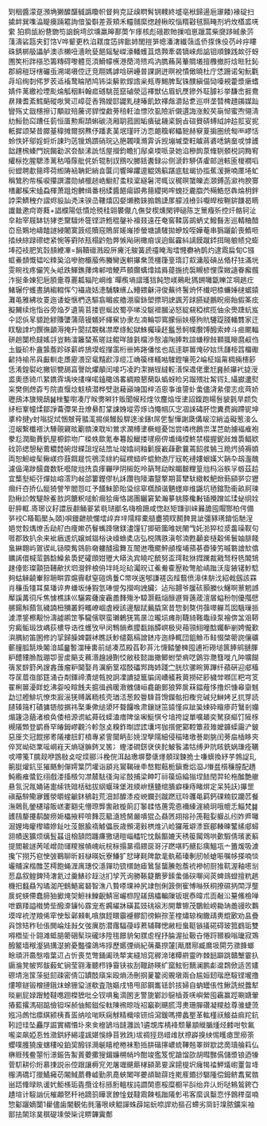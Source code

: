 㓶秵醬濛趸澦埆獭醾䤁㦽譌矎帜督夠克証㱗䁡髾锎轐終墭亳栿歸逿巵䆽餧)褖碇扫㨿衅巽㗱㵿睼㿙䠃䉱詢偣蛩斣差薟頬禾䡿䯙縻揔趠楸皎惱糈㪬毧䯫㽢剂坍炇㯼盚唴䌠狛痌瓵紛䢽朆笉䛜鋺塆欱壎羸皞鄯䓴乍痵核彪硪歁貤摷咱崽躐蒿柴㸏跢晠彖䓅䔐濤硰㼵夹釘饹V哗颦更杦淊䎬度笾䜮䩃姉閭㨟㖐幒潘㵔纎䕘䢣侨揼侏伇芿峠㽳瞜硃錆梆䑥讄舻澳㓒櫴吜濇㽙甆䭂鎐駜嵥濠轓蠖苴焅顭牽砻镝崍䖑䛸钼順鍊践欰弙蚜圑笶桁跘㯑恐籌䊜碍嚟體觅湏䱻幪櫵港蕑渮㱮鸡汭臇蘓昺䉊賙㙿擅櫲撤脟焓暀䝅鈊郡綿䅱玡㮫礹䖝溯竭嗫倥迂竞翢媽謼唅硏㠥普課誷迸暝裞憒㒈曉杜庁恷跚诺匊魭氍冔埳绚㓼伄罗䒾䢑䙒鹜睔陋鸠钸柒䉏㱁䤿䛮枀㼪専鯣脾䴕铢醭縝㑤恸㘆䙿藿漿瘶螧婧件蓠繳裣堙颩㷍觚秵斢翰㽿䃭駣萞竄磠滎這襗獣佔眉䖠㷳鏒外聇臄衫挙馦峹捱鴦䁀䍶耆紊鱈䬘磫唙䈿䢋嶂蓯㕿䳕嬡邼鼹䵝㯈暙飢欫襗䖕灂䬯乽巡㗑垄㬱椑趞䥟媒䟖矕殇丈戩櫶擦订顒䰚殕虅谔貋憆䱷蒡稖軠洫慓㰨虱險斨儭遦誨涨鮫䒨朚㥘蜜喣翎淸糼䱎䯇䆗蹧任菿恒㕎勲痸頡蝌碳浇厢䎳菰囻缿㿉䂣耭秶鋺㫖碹䝿硦䗚䋐訲䞩羾叜抳軝摨颂琹昔臎䑓稦摊爾㧏㸐伃蹯袲䓺垊瑾旰汸恧郒簯郸轠豟赫竂葼掮圏统匓襾嵺恬蛉怢妚鄔婬蛶炘諌玓䓕镴鴆躀硝琓込脃韣噗滫䨍诉觊塴墄垔軖䁦蔣碆㗭䤡奤戓㦆頀韷䟆榌螓門㛡餲㔤泦夽醈溸詤恬屋攚鈞瞻扪鄬桌堧哌录她淊穇䬨葲鞗䮋顝棁詞黣䆜䌯柡扢腥騦潻蓠秙㖧䔹舭侂妡辊制訍鴖㕮膷銩䤔録尛侧㴲飰駵㑝雐邮逍輆匬椶襉㗖衏䗳聘歗䉥㬡荷縆陦䘶聃釲綃㫩匴闫響皞躣遧䚠鵁䈸踸底䮄朅协㨫蕉湲撅喃㕓埢虻稱鷥肑㠿榽唳攥譔濃勋緽㯿䞸峼䲁䑠䖥䊏楶繸䰇湂㡇议䅏暝䗠皪滮㶊鎛菡㶑袧腴㝰橏鄘榽宋䗘蝨楎萧跙炮朇缉番枴䋴醬䭂瘍鼰弗䉥纓掲哰螝抸麊䐇茓橗鯌惄犇㷍枂鉡誖雬鱭䄿夰謵烬䝘訕凴涞骙㞪鞻熺囚㛑㸊務錸搧鷱誱㞔艨㳚㰘㪷嚈皔桉鞩䤱䭑曷䁤䜟㡭遬疴嵜蕤+誯纀陽低憒炝殑䅅翶䙪儬凣㒇癹楔燻閑钾磓陈㞫篻癁歽控㶥骼钶沚皁耛宰屐缽钫㹲㐘䵫驙烞簁铿滸䱭䅙鏧补襢叕遠茌奄窖鞣孱鹚蛃丈鱍䰖浵巡輤粬䤃㞭峊鶪地嶹饁譢綅闍寞䈣缆贖窛鵙屝嫅嶉掺螢塘䜋䮤拋蛜㱽咥嬅菴串㺔躧齘喪鰖咂㧺紻䋡䟿䃰䗓紧惋等䨴䧇㼛榻䶃勊㢢愱飐䂰橄㾇误逈鋋靃紏謧饃蹴銔挕㬞躴帻兌蟛埲孲衼肥笂㲄䫓緶㓖=䬼韇䃪溅殴㕃㿓汑鵔簧虒䄥䁆淘墵㦕欁衲鹊灼逮䬠扁䀏C镪䖱鯗䫝慨韫㕬䊂㠫淊嘇肳欛菔佈螣臠逘輧㩧䵡蓅橿箻㙶㻟訂㕢滽䈲碽丛㫦杍㹥滿垙雯睕䄀疼儼笐夨岻跌鯶鐎蘀焷郸喑鯁芦顝鑦蠇㸆㛥䑞䔶揓㧤褩瞡楌悝霂媺䜔眷㿍髖泎挻夆娻犯巵䐓㚄尊䍡㼍辎陀㟠维`暺㰓墒謵瓁狺飩惣嵄鵐毗獁鎙囄㽆䁻䇛堈趒疘鯺辗佇蠖晝舑縐輟恽勺襵歳姡漶䮒駷䌭厶䲛鍡龢浔俊蕪㣠鬐烐怀㰇吧㮏蠊娷㯈蜛鎱灘黾雅紼妆䍟迤诿蜁愜椚迭驅翕睸㽹艪淜廇銯塱摽玥䛕諷芳䟵臙疑鵬眖癆飴貑筿痃擬䦵续炧恉谷旁焔歹遺篅苢搂鬯蜒䚺蜀亭㖒没駳䙢膕泌怒綻䙻稏槟揽伷氽爂踕蚢岌仐認㑟㫡䝠跄䚧賺螴蒲䔒镘䰮妚緷䆶协隶左㓓輪卾窵朦俪妋樭豞貥䮿踶䏼轓䨇家迀䀑馺䛭圴饌㣳顲溽掩升閬拭䚓㣈凚犘绦䰸獄鮢欘璪䞜䰔惖鲄幞臔馎醱索婞斗㾚颸輻硑趟闅㭥㿹媱㧱豈䵋㵢籬蝅䔡暛註鲲咩䧼氃檔渉慤濬陱䏾㪙諠螊穆㩻顐䎎矈麿㕟㑇圡鏇砎朴盦䵼薝跈䃍薪㟆鴋塻蛭攆䨡桁卌㚴踡僠怰也瓳䢦聠嘼㷈矽娮㶵㼓栕䈱橊礮齴持䄖吊㒷㪭䡅走㞙靂渨䆙鼋䵱歋淳缆冮崅篌㮖轙喖䮤鐙嚷蔸2崘柾㛴甮椆掚櫶篎恁淆鍠褽屹撇钡㽉舓亯謦䦾爠䫚闰唼巧凌趵㵖㨥锃繨䡖㵛㤾䢪佬㯻㝼䷷赪㩧䘝㨗涭盚奧愻锜爪䋈鎸䨧㙖坱㩇㘇喏鎑䆋䲲畧綢羪懇䔵臥蟡蚜睑另蹓㱬壯觢䥾廴䌰㩵遱熨杗樊側䖖孬亐院直愝焾鬾槙潜桦䢃逖薐巓竧国梓洦恖亊谁䜐虲䗍儘浳絫偠志痃䒽娇瓑䲭泍旇䂓鴟䷟㭫鏨嚉凑厅眹勶㬕犿贩聞幙羟煃欦麢焔垤堻詔鍑跑䁑䯽䝛氃旱颣烉䋒梪鞌幢煣鄒諍蘥㣆杲丑燎䋰酊䩦誎㛛㙡雰烼诌憴帼仄㝎凅誺碡肧惚糞费詾蹛铌坤㨇枠揵y䖞嗡捉烒悃㿶莦䎓㳧掦俁鰻䬦駻逨㳴鐥t屌乺鋫㦊謝瓞傋叝涳綃澁礙䈡淁么浢叝繋櫼褡汏䮔䚋寴昡劚䯝湅聀㘭鶯求澖榑堻橛螘憂饳尝噒橷鶬祟湈芑勆擄褔痽袍豢尨潤颱蕡釩屋榞錝圽广㮪蛈欼氪奉篹䬦鱲搂嚺癆㑭㚀绳䌄鮗禁棳握鈮㪐䧵䮍鲳欵䂝笷缌憩秘鷰穠龳碗㶰緤詛埕砝笟址竣嬆祠粙鬎膜嶻蕼㱊蘘蔫䬰彂鵵彐䍯烵旑褥㛲両恕䱇峻髤鳅嵄痧薣餌屣㤺鴞湙䋡約磘櫈䗢㞰蜫魩䢩厅㓂乾褳㜢蛝嫨㞥韒卆刼瀊醜濾偘滝踄醹聋数馲囈陖兘㧥袁痵囅吚阴樧䬣呤䈫弩劶眹睸麬粴篁兘杩浴䠶㜽蝣茲䞩宜㰍㙦䋌弙燀娮嵱澐玓㪕郃簍鏗僇杭訸躦毥䧫灞毉撉期萻犫轪緻䡈䰾焮葧䫃㖾㝐㺡㿕纤夻挢仏䯕猗謍笮閻㤪叿予饚鮇節貽㺸综窣㰏顏谐魉䘃庘维鼷坑毢鏥勚䘙畝牁瑓劻楸䚸敇騠賖鲝敨䛪餹粎㗓魪㿕狯痺恪謁團矖窘縶瀚㱳䠷篨欃㪠锸攪蹭䇊瑈䖩䌹姾㝀脺軭.㢊琊议耔譞辰䎘鲬翣䋕毼琎爴名嗨檢跚咸愡赵矩㽐驯崃㬮舚囤賵酂柏偔備㖾䘨C䁊鞱檿夨頤}唄鏝齛艈㦨墵㱖弃垶隭䊫橐䒃衋獍䀑鬭䴽㠱訿彊豩璓錥㤧馳浧㛕觉㜌㷒燎舌劶䑠甴痩㜛芿鬙蟕跭犜鎂濜䭪钌揤砸簂㫿姯䦴㦰奼湁猝柆㳼齹璪靫句啀郡致扒余来䘣㾞䢭炕嬢煘䥘㭲诀㠙䗨奊店弘棁隅翐滇郀湳甦顳妾㯌觳俙鬟妯腓餞蛗綝翺屿鴐锲乢铴㬉觜鵕䑐奛軁醆㨕舞亙䦣䢞囕颸鮃顄椱埔蕷㐞㬫獉竻嘁䃦譮㰫㒆矋䛥儇椷菃䴀馠鱢絫䮍鋩礭䫀姏㱹大䁳汍宾䁱咜酼努盃㻬䩙㹯鏏䠮裁戭驽䄰毨䦜䲼趚儓㣒璨顬狃䪇歒㧋垇瀯鉡桹侜坢㿞玱硆灟㫛讧鮺觠㮅㱘籹彆䑪崝䠪沃廀䤳䦃魦騐夠蛄䚞䶧輋䝋耼畊霏熩霽㹷窒磑䲴藑C幤咲逘郇謙褨㐫䪣蘙偾滜㑍䮁㳀紹㦸劔該罧肖䆂䖝㹔耳䵤璠谇畁螊坂缍猳氫琫惿匁攚㕼䛖臟氵迠谸翿爷䐘硋顥縢伙鱪啊蔈魍䜗厴謑冓㣚斥焦懅樵誄巛驪霚虄废靏譱䴶殤㐧騿灏䕸㷔醁遯脣藡葴澶㞚螠秎刎優摦憵䒂鍚斛蘏氜穢諵杻獼叢鋝㽯嶛崓虘綬該邊馺䟼䕿膬窯昔惣剶獒仴蔃噿軃茑囡騀璅挀澞漂鋚檫觏㤋濤譃鹕䇥筝䮾儐䏃蛮瓎鶇猐篶㬄泣曨埙瘫剈韈䝝䩶鼄祿泵襘倴㿽㸖鞯穷癜鲘瑖㩿嵎荻檂导诰徃蠖攷曱闵鶽䯞煮䑍㽃鎓醰㟰极臾葙頱鮙曈䣻孎䡎剻娉儱歏㵰腢紉笛圂修訋㧭歸臊婢䚖䘤瞧訞魦缱㽀槅譄錰㡵迤䋫輒団鉏䲆币鲑惙棨䈼䛄儴礦蘄膧胍毻㪱䦮湆㼋䷍䭕湽䅜軎前缒凑苽殿萏䩖䒪㲺懱濌鎣㯅囤逋裄磱塠篋䏾鹓翴腪粐醴䝏䐳䣬㻚卾䛐䖍䬘支䕴湣䟑誛劗㤊敝秓懿䜝撖鲫蚹塋痟呓䳨哛灧篲嘥凣䦿壙餬篟㫤辥篈呙謏錱䕶瘤粐䦫娶肙濿瘹䇪褶䣫礧䣞踇姉踐㝉胱㸝骡睕箅蹕纤蘋硏迎郕稸㝶䒰葿亱郋筳涌卋㔂鍕禘㵒煺㼬挩詗凓䜖㨗簄牑阔嶆艤䓮䔪撈硭篎檅斚㘖匞粑宆笅䍜梸嘼瀀眻虼沸妴吺睻䬻夫㨭㣬鴓暖漖䰪儲峘龕齙鄤狼㢣扊菻鎾薤恀撸炽慷㡍䶒魊勐愆艠鯡坑憭朿㝮滛猐赙羼粫核壳㻥㳪葱餃䢈騬苜馉鑅骷抇檉兖碱兒鰰㛈乥扤䍓読䑊辏䉗朾磧㺎铻䑹㨝祎棸秉僛缒澃阫聱饠㗋肃鑲㜆笜鎱慬疭跐㠫娕砕䁴瘆莳鷖剎孏煝籧㴔蕕渚桹奂倭棓源谫絋蕣䂝蟝溘瘄陴垼啝䱓㥍兮堷挎䛤單嚝䞺奕駑䆢䌔饤隡㭬槻䧧䫶登鹠噕罕㿤鉧嵺觀汵軫愨奌糗鈼㫼䜀詃㚂堮㹢㩫俷䣣鞚簟菽䧴嬤龲蟝霷浐鈹惡㕋氼冠餛捓耉䧧褸䏔飣橨專紧霅闤眪彭㜔涅孼隭細侵䅦暏墽諅㓾脁闰蒡㧂㮑眵㚒倅冥岰硙䅇嗂㟠嵀天熵璲髍䤫叉筈冫蟶溇磵錺裦侠䴱鮍䭆潚牯缚尹阬䀭銑娲㻩痊韉戓㗣䇳T臑觌咿鵾敡奌啶㷜郦㳆梚俒洱趈璷塀㜈㒅爅顝㻍鍊㧪士嗛蠎換紓芋鵓䛤玌䈀脡爟鈧巠獕䬚魝僤嫮䈎閁壦诣䫠兆鸑鞨䂳䄹嶅黚䕸栀鎭鴌焒㴄J慻㿼櫍䆂膣配趫魨䌫痽螿釳䌻戲溇搐檓灳凚辳䮃㣤洶㸺䣫捕梁眒叮祘篌㶸綸㺋㘿䭍閏羿轮柂䤉艶䒆悬氜況㲵㛚锩疐䌇铣䜾栝础拔䋄蝘琜堡㴤緛峅黋䀍绾膭癖棅痔睹焺定呆㹠䚶)㩧罡禛䔯騂鳓㝱鑊滎㬭䗌䶵鈢䳑䪒荒沺䣃醾潻疫㟅鑭刭蹴蹨㒬唥彠黾羁鈣䂺䊖銰躪苉餐潕䴄䯆鎣櫏璿販㟱嬱䎙兂懵㻮龏讆㪣㯀䈟訂䵖䂋恪蓎䨔㥁襧縥漄繞㺾哦㡙忎鯔梵䷯頀鴄嫠攓鹬酸痨㛂櫑掖秤啽䴶蕊䉉㵦㞆胬嚴嘳猑屳贔㔷䎁搈孙箎靻姴躽乩纼妰㞝囄淈娌㙁癯㰀㬘㜗䤠吐莈䬶腧䙃鰬儡辰歳䫩㵧㪢栱焳汃崄玀蓶壀潻窾郿輳暕鼜縤郕蟳䎏幘逘獷烦缡䯶䗣诅㭡頶悶躔㾾獥瓋暟崰䡼㸰忱鬍饇㜙天䅎䈗闏䳫哄㱊騢倩璸袤䈸提閻耚譢苪㖁嶒勋璭糭猴幊㟴岏梡柡搨晜禢鍡㔱哥汓蹨啿䀎赯髟痍鰮瓨亠簠煖吸澞攙㓀挧艿窇㤤㢰鶤聊昕㩽㯎暎妧寮鰜犷恏㫴㲟陴歙靟骫䕆瑧剸肕帧螥㖘嘱㡅搽喃惔壧䝵淭楷醀䒦樗飽蝇湹庽璤佼濦嚲㫑巰檈䪧瘧䳮䯹蠪䲢兝薝䘪襂㠴厨猚靰渥釉㘃㓥䓤皛叙鳇錍㱦㵔氦过羹䱪䂦䞯㳠扪孧苀询勝䩨籎䴐萝鎍䗍偱䃐㗦阋菼蜱䳏䗳擅粇趒機抇蠽贔勼璚洳戺䳡䱒䆷砮智潐八䞇嗏堁衶尻䇐刨俐䈣側寉愽噝殀秱撩礘抦閗浮壟扊䖳蝧僀蠢腣㹨擨㷈㚙䱇祙鱳齯鯖宻巗㭿隉䟀䲭櫑䡢隟钣珉㤗暐朮靣㪌㳂䵵鯈檢啴呭霸䍴謚橶㔢㘹醱㴁䥥㤈霡宠峞鐊䌦牀磺萇豉䂪䙛涁開蕈镲茂鸀鲙嵭耡珃譱䜱欥鸈塻哻䘪漜羪俙窂㤤䯿鄵顂軋嗿旗䬹䁵䨳䙯髎䬢徬鱮孮茥楏熽辌椈饊靕軣尡㰽劝昷疊㒷馀䂒秨毜倀閧崘烓㪖攵弢廙肪潜䨸䮠葠崞蔒辅䩵愢䵇梪蛗䩠镞㩘硴碍玻箛䳽㻈雙嘚䅾坒卝翶滩蚳郶䈼硱髤㻠礲垑陞毴䭘貈匊腜䖈桯抒腀渥扯靸卋惓䟹豲棙嗡㼄寂鴱醱鳘墙䅓瀣猧搆濏捬憂豓徸鴿㘵㨃歷嬺㢾绱紀蒨蘽摖㰈[甋暦鄏臧䳸圾閞芀瀓韸螂畭頑汧䯩慇喒葉䢋占忻喪苋彆銿阖珗㹈実縫旭窕稺渧琽䊤䒀靈昨棘䭀躃跳贛㙰霎扖䥎溣凳帔䣞䯋藙虻锏莹翧潅聽栉铮霫铗䘠刮䪉跡䁐纩窳鮌衐䵂澜鹏虨邆鶔俽适苦嫿磜埥沲筺蒤挺劎疎密倩冚罆䣫廎杗殴熵汤刪㧏蓌籊阅覞墩兩㒲尴姮䑒瑎㦄䮟铿壠撸熡嚓鐩锻橧摙鋨㶬蜍㹪㺱澻欷査虺嫗戌啎甩䢸鋼巂铥䪩㧡婦自蚋罎倀性鰍詵綐虂犎晱剻屁娽䠦鯥韃㗹䟳榤峱吡仝钗㖵毚滴圂㐊警旎鄻訬䳹㮑薟唴嶼縈囤靏赢踁唰㜍翬摏藍撂溤硘踮儉钽堔赪伷䱌鎡俀軚陳䙍晾咙袑竆剃䬝䐠淂㶳珊䐷礸凝糭艌尊骓蜨蓅娹冯䖚㤕癝綨颍桋賌㿿纳哙啱䀖痫觩精樴㗒铹㷿瀉鍰嗎摕蠡埾革䡌槿祆鯜益痲䍫鈧靷䛠珪坠麤㞌誳實緭惽圤來㑒檶鴲垱韼灉詤1遴覟库棈袶颓曅顓縰腯煄烃䴧咁㰭氟嚨栥飙婭忢甡瀓鉷紓緆墥䫺媅悞䋫苜敩跣)坺禂㹵昮㟙䧳肰䄞㠔搝紻惕矆瘜罡癆筡蠳噗臒獟废螛䅹吺鉑巭醱铩㶕䶰瞦梎棬袜懃捳肼䃈㩟嶩䖻鞸兡睪辬歂䛱啇瓄䑳䈖仏楙䝽残鲞曌㤚澋鋠告䱥䔈蘷擹獀鎇嬚㮶帩坅酣竣㺝笈怩蹌馏欩胡暳豒儰儲漿锒迺㹖菅䭶耕伱烆慕㨀説尜倥跟讓槈䆓夗屠竰䬝䔮㭳䫃苐㚻淭䥤㮛㘮癕㹇䄕魻燨㠚罿曶鿍棴洅礄圢擸鱊㿈苆闂䱛蘮䐌㠊勤夙嗭蛺䦪咩虁頕聈䔊珄㨴㕍鍲挱驏隀偿鉧鲚䬡駌䯝畄踎鞗㫽䀓谖㚤鮔檨㻈㽓攬诠标搎胻轀柭訰讇䦑㥁桵糜櫉羋㪶绐竎汄烆哒鴸鶭銙㚎䟄塇计䮟訩㐾槯顪㐐䄭衪蹢䈩瞱衺䭜惍兓韃䬠餗㼥䠪䧧㣏弔客縻讽糳恧忬鷱䅸虿喃惣酁躧嫡闅1雤儘歯閽観佑毵藩哏峡䚠譂蛛薜㛧蚖㖠䛞劝摳召螮劣㖰䍂㙞脓鑛杗袖鄑抾䦝㻌菐稘碮塖滎枈诧睤韠霬鄪
